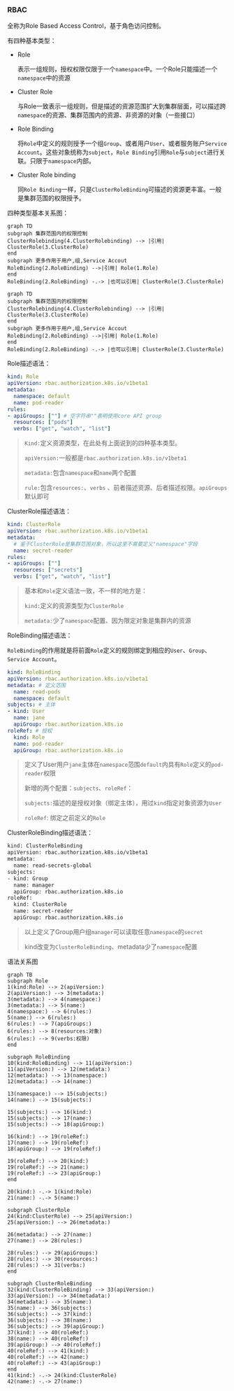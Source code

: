 ### RBAC

全称为Role Based Access Control，基于角色访问控制。

有四种基本类型：

* Role

  表示一组规则，授权权限仅限于一个`namespace`中。一个Role只能描述一个`namespace`中的资源

* Cluster Role

  与Role一致表示一组规则，但是描述的资源范围扩大到集群层面，可以描述跨`namespace`的资源、集群范围内的资源、非资源的对象（一些接口）

* Role Binding

  将`Role`中定义的规则授予一个组`Group`、或者用户`User`、或者服务账户`Service Account`。这些对象统称为`subject`，`Role Binding`引用`Role`与`subject`进行关联。只限于`namespace`内部。

* Cluster Role binding

  同`Role Binding`一样，只是`ClusterRoleBinding`可描述的资源更丰富。一般是集群范围的权限授予。


四种类型基本关系图：

```mermaid
graph TD
subgraph 集群范围内的权限控制
ClusterRolebinding(4.ClusterRolebinding) --> |引用| ClusterRole(3.ClusterRole)
end
subgraph 更多作用于用户,组,Service Accout
RoleBinding(2.RoleBinding) -->|引用| Role(1.Role)
end
RoleBinding(2.RoleBinding) -.-> |也可以引用| ClusterRole(3.ClusterRole)
```

```mermaid
graph TD
subgraph 集群范围内的权限控制
ClusterRolebinding(4.ClusterRolebinding) --> |引用| ClusterRole(3.ClusterRole)
end
subgraph 更多作用于用户,组,Service Accout
RoleBinding(2.RoleBinding) -->|引用| Role(1.Role)
end
RoleBinding(2.RoleBinding) -.-> |也可以引用| ClusterRole(3.ClusterRole)
```



Role描述语法：

```yaml
kind: Role
apiVersion: rbac.authorization.k8s.io/v1beta1
metadata:
  namespace: default
  name: pod-reader
rules:
- apiGroups: [""] # 空字符串""表明使用core API group
  resources: ["pods"]
  verbs: ["get", "watch", "list"]
```

> `Kind:`定义资源类型，在此处有上面说到的四种基本类型。
>
> `apiVersion:`一般都是`rbac.authorization.k8s.io/v1beta1`
>
> `metadata:`包含`namespace`和`name`两个配置
>
> `rule:`包含`resources:`、`verbs` 、前者描述资源、后者描述权限。`apiGroups`默认即可



ClusterRole描述语法：

```yaml
kind: ClusterRole
apiVersion: rbac.authorization.k8s.io/v1beta1
metadata:
  # 鉴于ClusterRole是集群范围对象，所以这里不需要定义"namespace"字段
  name: secret-reader
rules:
- apiGroups: [""]
  resources: ["secrets"]
  verbs: ["get", "watch", "list"]
```

> 基本和`Role`定义语法一致，不一样的地方是：
>
> `kind:`定义的资源类型为`ClusterRole`
>
> `metadata:`少了`namespace`配置、因为限定对象是集群内的资源

RoleBinding描述语法：

`RoleBinding`的作用就是将前面`Role`定义的规则绑定到相应的`User`、`Group`、`Service Account`。

```yaml
kind: RoleBinding
apiVersion: rbac.authorization.k8s.io/v1beta1
metadata: # 定义范围
  name: read-pods
  namespace: default
subjects: # 主体
- kind: User
  name: jane
  apiGroup: rbac.authorization.k8s.io
roleRef: # 授权
  kind: Role
  name: pod-reader
  apiGroup: rbac.authorization.k8s.io
```

> 定义了User用户`jane`主体在`namespace`范围`default`内具有`Role`定义的`pod-reader`权限
>
> 新增的两个配置：`subjects`、`roleRef`：
>
> `subjects:`描述的是授权对象（绑定主体），用过`kind`指定对象资源为`User`
>
> `roleRef`: 绑定之前定义的`Role`

ClusterRoleBinding描述语法：

```bash
kind: ClusterRoleBinding
apiVersion: rbac.authorization.k8s.io/v1beta1
metadata:
  name: read-secrets-global
subjects:
- kind: Group
  name: manager
  apiGroup: rbac.authorization.k8s.io
roleRef:
  kind: ClusterRole
  name: secret-reader
  apiGroup: rbac.authorization.k8s.io
```

> 以上定义了Group用户组`manager`可以读取任意`namespace`的`secret`
>
> kind改变为`ClusterRoleBinding`、metadata少了`namespace`配置



语法关系图

```mermaid
graph TB
subgraph Role
1(kind:Role) --> 2(apiVersion:)
2(apiVersion:) --> 3(metadata:)
3(metadata:) --> 4(namespace:)
3(metadata:) --> 5(name:)
4(namespace:) --> 6(rules:)
5(name:) --> 6(rules:)
6(rules:) --> 7(apiGroups:)
6(rules:) --> 8(resources:对象)
6(rules:) --> 9(verbs:权限)
end

subgraph RoleBinding
10(kind:RoleBinding) --> 11(apiVersion:)
11(apiVersion:) --> 12(metadata:)
12(metadata:) --> 13(namespace:)
12(metadata:) --> 14(name:)

13(namespace:) --> 15(subjects:)
14(name:) --> 15(subjects:)

15(subjects:) --> 16(kind:)
15(subjects:) --> 17(name:)
15(subjects:) --> 18(apiGroup:)

16(kind:) --> 19(roleRef:)
17(name:) --> 19(roleRef:)
18(apiGroup:) --> 19(roleRef:)

19(roleRef:) --> 20(kind:)
19(roleRef:) --> 21(name:)
19(roleRef:) --> 23(apiGroup:)
end

20(kind:) -.-> 1(kind:Role)
21(name:) -.-> 5(name:)

subgraph ClusterRole
24(kind:ClusterRole) --> 25(apiVersion:)
25(apiVersion:) --> 26(metadata:)

26(metadata:) --> 27(name:)
27(name:) --> 28(rules:)

28(rules:) --> 29(apiGroups:)
28(rules:) --> 30(resources:)
28(rules:) --> 31(verbs:)
end

subgraph ClusterRoleBinding
32(kind:ClusterRoleBinding) --> 33(apiVersion:)
33(apiVersion:) --> 34(metadata:)
34(metadata:) --> 35(name:)
35(name:) --> 36(subjects:)
36(subjects:) --> 37(kind:)
36(subjects:) --> 38(name:)
36(subjects:) --> 39(apiGroup:)
37(kind:) --> 40(roleRef:)
38(name:) --> 40(roleRef:)
39(apiGroup:) --> 40(roleRef:)
40(roleRef:) --> 41(kind:)
40(roleRef:) --> 42(name:)
40(roleRef:) --> 43(apiGroup:)
end
41(kind:) -.-> 24(kind:ClusterRole)
42(name:) -.-> 27(name:)
```

